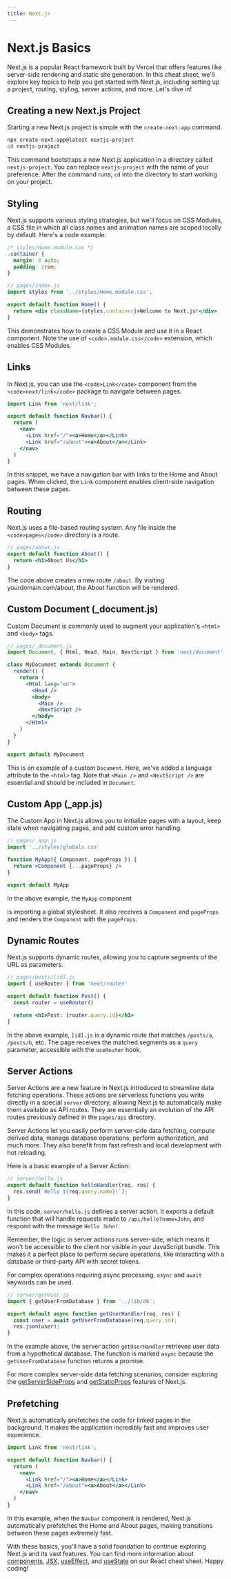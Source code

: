 ```yaml
---
title: Next.js
--- 
```


# Next.js Basics

Next.js is a popular React framework built by Vercel that offers features like server-side rendering and static site generation. In this cheat sheet, we'll explore key topics to help you get started with Next.js, including setting up a project, routing, styling, server actions, and more. Let's dive in!

## Creating a new Next.js Project

Starting a new Next.js project is simple with the `create-next-app` command.

```bash
npx create-next-app@latest nextjs-project
cd nextjs-project
```

This command bootstraps a new Next.js application in a directory called `nextjs-project`. You can replace `nextjs-project` with the name of your preference. After the command runs, `cd` into the directory to start working on your project.

## Styling

Next.js supports various styling strategies, but we'll focus on CSS Modules, a CSS file in which all class names and animation names are scoped locally by default. Here's a code example:

```css
/* styles/Home.module.css */
.container {
  margin: 0 auto;
  padding: 2rem;
}
```

```jsx
// pages/index.js
import styles from '../styles/Home.module.css';

export default function Home() {
  return <div className={styles.container}>Welcome to Next.js!</div>
}
```

This demonstrates how to create a CSS Module and use it in a React component. Note the use of `<code>.module.css</code>` extension, which enables CSS Modules.

## Links

In Next.js, you can use the `<code>Link</code>` component from the `<code>next/link</code>` package to navigate between pages.

```jsx
import Link from 'next/link';

export default function Navbar() {
  return (
    <nav>
      <Link href="/"><a>Home</a></Link>
      <Link href="/about"><a>About</a></Link>
    </nav>
  )
}
```

In this snippet, we have a navigation bar with links to the Home and About pages. When clicked, the `Link` component enables client-side navigation between these pages.

## Routing

Next.js uses a file-based routing system. Any file inside the `<code>pages</code>` directory is a route.

```jsx
// pages/about.js
export default function About() {
  return <h1>About Us</h1>
}
```

The code above creates a new route `/about`. By visiting yourdomain.com/about, the About function will be rendered.

## Custom Document (_document.js)

Custom Document is commonly used to augment your application's `<html>` and `<body>` tags. 

```jsx
// pages/_document.js
import Document, { Html, Head, Main, NextScript } from 'next/document'

class MyDocument extends Document {
  render() {
    return (
      <Html lang="en">
        <Head />
        <body>
          <Main />
          <NextScript />
        </body>
      </Html>
    )
  }
}

export default MyDocument
```

This is an example of a custom `Document`. Here, we've added a language attribute to the `<html>` tag. Note that `<Main />` and `<NextScript />` are essential and should be included in `Document`.

## Custom App (_app.js)

The Custom App in Next.js allows you to initialize pages with a layout, keep state when navigating pages, and add custom error handling.

```jsx
// pages/_app.js
import '../styles/globals.css'

function MyApp({ Component, pageProps }) {
  return <Component {...pageProps} />
}

export default MyApp
```

In the above example, the `MyApp` component

 is importing a global stylesheet. It also receives a `Component` and `pageProps` and renders the `Component` with the `pageProps`.

## Dynamic Routes

Next.js supports dynamic routes, allowing you to capture segments of the URL as parameters.

```jsx
// pages/posts/[id].js
import { useRouter } from 'next/router'

export default function Post() {
  const router = useRouter()

  return <h1>Post: {router.query.id}</h1>
}
```

In the above example, `[id].js` is a dynamic route that matches `/posts/a`, `/posts/b`, etc. The page receives the matched segments as a `query` parameter, accessible with the `useRouter` hook.


## Server Actions

Server Actions are a new feature in Next.js introduced to streamline data fetching operations. These actions are serverless functions you write directly in a special `server` directory, allowing Next.js to automatically make them available as API routes. They are essentially an evolution of the API routes previously defined in the `pages/api` directory. 

Server Actions let you easily perform server-side data fetching, compute derived data, manage database operations, perform authorization, and much more. They also benefit from fast refresh and local development with hot reloading. 

Here is a basic example of a Server Action:

```jsx
// server/hello.js
export default function helloHandler(req, res) {
  res.send(`Hello ${req.query.name}!`);
}
```

In this code, `server/hello.js` defines a server action. It exports a default function that will handle requests made to `/api/hello?name=John`, and respond with the message `Hello John!`.

Remember, the logic in server actions runs server-side, which means it won't be accessible to the client nor visible in your JavaScript bundle. This makes it a perfect place to perform secure operations, like interacting with a database or third-party API with secret tokens. 

For complex operations requiring async processing, `async` and `await` keywords can be used. 

```jsx
// server/getUser.js
import { getUserFromDatabase } from '../lib/db';

export default async function getUserHandler(req, res) {
  const user = await getUserFromDatabase(req.query.id);
  res.json(user);
}
```

In the example above, the server action `getUserHandler` retrieves user data from a hypothetical database. The function is marked `async` because the `getUserFromDatabase` function returns a promise. 

For more complex server-side data fetching scenarios, consider exploring the [getServerSideProps](https://nextjs.org/docs/basic-features/data-fetching#getserverprops-server-side-rendering) and [getStaticProps](https://nextjs.org/docs/basic-features/data-fetching#getstaticprops-static-generation) features of Next.js.

## Prefetching

Next.js automatically prefetches the code for linked pages in the background. It makes the application incredibly fast and improves user experience.

```jsx
import Link from 'next/link';

export default function Navbar() {
  return (
    <nav>
      <Link href="/"><a>Home</a></Link>
      <Link href="/about"><a>About</a></Link>
    </nav>
  )
}
```

In this example, when the `Navbar` component is rendered, Next.js automatically prefetches the Home and About pages, making transitions between these pages extremely fast.

With these basics, you'll have a solid foundation to continue exploring Next.js and its vast features. You can find more information about [components](/react/components), [JSX](/react/JSX), [useEffect](/react/use-effect), and [useState](/react/use-state) on our React cheat sheet. Happy coding!

